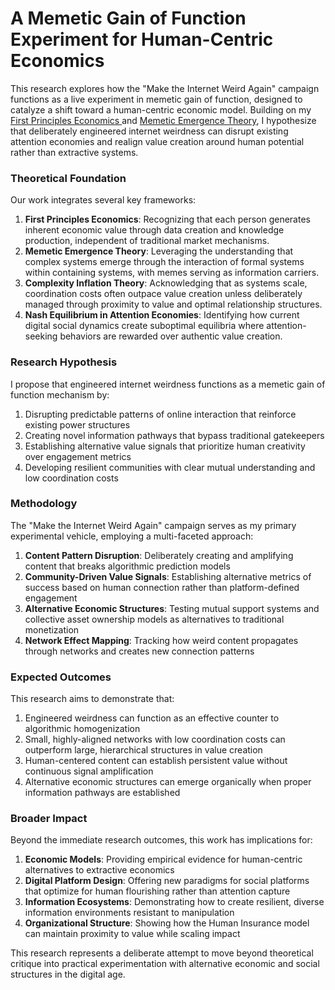# A Memetic Gain of Function Experiment for Human-Centric Economics

This research explores how the "Make the Internet Weird Again" campaign functions as a live experiment in memetic gain of function, designed to catalyze a shift toward a human-centric economic model. Building on my [First Principles Economics ](https://www.buildinpublicuniversity.com/first-principles-economics/)and [Memetic Emergence Theory](https://www.buildinpublicuniversity.com/memetic-emergence-theory/), I hypothesize that deliberately engineered internet weirdness can disrupt existing attention economies and realign value creation around human potential rather than extractive systems.

### Theoretical Foundation

Our work integrates several key frameworks:

1. **First Principles Economics**: Recognizing that each person generates inherent economic value through data creation and knowledge production, independent of traditional market mechanisms.
2. **Memetic Emergence Theory**: Leveraging the understanding that complex systems emerge through the interaction of formal systems within containing systems, with memes serving as information carriers.
3. **Complexity Inflation Theory**: Acknowledging that as systems scale, coordination costs often outpace value creation unless deliberately managed through proximity to value and optimal relationship structures.
4. **Nash Equilibrium in Attention Economies**: Identifying how current digital social dynamics create suboptimal equilibria where attention-seeking behaviors are rewarded over authentic value creation.

### Research Hypothesis

I propose that engineered internet weirdness functions as a memetic gain of function mechanism by:

1. Disrupting predictable patterns of online interaction that reinforce existing power structures
2. Creating novel information pathways that bypass traditional gatekeepers
3. Establishing alternative value signals that prioritize human creativity over engagement metrics
4. Developing resilient communities with clear mutual understanding and low coordination costs

### Methodology

The "Make the Internet Weird Again" campaign serves as my primary experimental vehicle, employing a multi-faceted approach:

1. **Content Pattern Disruption**: Deliberately creating and amplifying content that breaks algorithmic prediction models
2. **Community-Driven Value Signals**: Establishing alternative metrics of success based on human connection rather than platform-defined engagement
3. **Alternative Economic Structures**: Testing mutual support systems and collective asset ownership models as alternatives to traditional monetization
4. **Network Effect Mapping**: Tracking how weird content propagates through networks and creates new connection patterns

### Expected Outcomes

This research aims to demonstrate that:

1. Engineered weirdness can function as an effective counter to algorithmic homogenization
2. Small, highly-aligned networks with low coordination costs can outperform large, hierarchical structures in value creation
3. Human-centered content can establish persistent value without continuous signal amplification
4. Alternative economic structures can emerge organically when proper information pathways are established

### Broader Impact

Beyond the immediate research outcomes, this work has implications for:

1. **Economic Models**: Providing empirical evidence for human-centric alternatives to extractive economics
2. **Digital Platform Design**: Offering new paradigms for social platforms that optimize for human flourishing rather than attention capture
3. **Information Ecosystems**: Demonstrating how to create resilient, diverse information environments resistant to manipulation
4. **Organizational Structure**: Showing how the Human Insurance model can maintain proximity to value while scaling impact

This research represents a deliberate attempt to move beyond theoretical critique into practical experimentation with alternative economic and social structures in the digital age.